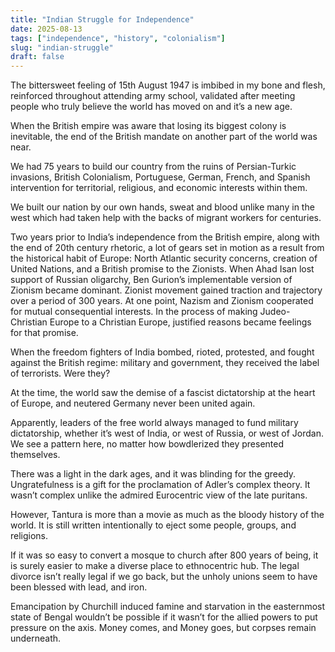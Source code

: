 ```yaml
---
title: "Indian Struggle for Independence"
date: 2025-08-13
tags: ["independence", "history", "colonialism"]
slug: "indian-struggle"
draft: false
--- 
```


The bittersweet feeling of 15th August 1947 is imbibed in my bone and flesh, reinforced throughout attending army
school, validated after meeting people who truly believe the world has moved on and it’s a new age.

When the British empire was aware that losing its biggest colony is inevitable, the end of the British mandate on another part
of the world was near.

We had 75 years to build our country from the ruins of Persian-Turkic invasions, British Colonialism, Portuguese,
German, French, and Spanish intervention for territorial, religious, and economic interests within them.

We built our nation by our own hands, sweat and blood unlike many in the west which had taken help with the backs of
migrant workers for centuries.

Two years prior to India’s independence from the British empire, along with the end of 20th century rhetoric, a lot of gears
set in motion as a result from the historical habit of Europe: North Atlantic security concerns, creation of United Nations,
and a British promise to the Zionists. When Ahad Isan lost support of Russian oligarchy, Ben Gurion’s implementable
version of Zionism became dominant. Zionist movement gained traction and trajectory over a period of 300 years. At one
point, Nazism and Zionism cooperated for mutual consequential interests. In the process of making Judeo-Christian Europe
to a Christian Europe, justified reasons became feelings for that promise.

When the freedom fighters of India bombed, rioted, protested, and fought against the British regime: military and
government, they received the label of terrorists. Were they?

At the time, the world saw the demise of a fascist dictatorship at the heart of Europe, and neutered Germany never been
united again.

Apparently, leaders of the free world always managed to fund military dictatorship, whether it’s west of India, or west
of Russia, or west of Jordan. We see a pattern here, no matter how bowdlerized they presented themselves.

There was a light in the dark ages, and it was blinding for the greedy. Ungratefulness is a gift for the proclamation of
Adler’s complex theory. It wasn’t complex unlike the admired Eurocentric view of the late puritans.

However, Tantura is more than a movie as much as the bloody history of the world. It is still written intentionally to
eject some people, groups, and religions.

If it was so easy to convert a mosque to church after 800 years of being, it is surely easier to make a diverse place to
ethnocentric hub. The legal divorce isn’t really legal if we go back, but the unholy unions seem to have been blessed
with lead, and iron.

Emancipation by Churchill induced famine and starvation in the easternmost state of Bengal wouldn’t be possible if it
wasn’t for the allied powers to put pressure on the axis. Money comes, and Money goes, but corpses remain underneath. 

